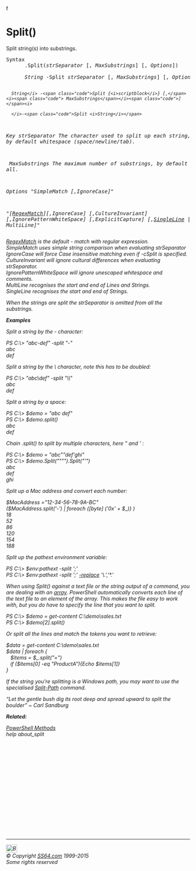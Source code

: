 
f<!-- #BeginLibraryItem "/Library/head_ps.lbi" --><!-- #EndLibraryItem --><h1>Split()</h1> 
<p>Split string(s) into substrings.</p>
<pre>Syntax
      .<span class="code">Split(<i>strSeparator</i> [, <i>MaxSubstrings</i>] [, <i>Options</i>])
</span>
      <i>String</i> -<span class="code">Split <i>strSeparator</i> [, <i>MaxSubstrings</i>] [, <i>Options</i>]</span><i>

      String</i> -<span class="code">Split {<i>scriptblock</i>} [,</span><i><span class="code"> MaxSubstrings</span></i><span class="code">]</span><i>

      </i>-<span class="code">Split <i>String</i></span>

Key<i>
   strSeparator  </i>The character used to split up each string, by default whitespace (space/newline/tab).

<i>   MaxSubstrings</i>  The maximum number of substrings, by default all.

Options
   "SimpleMatch [,IgnoreCase]"

   "[<u>RegexMatch</u>][,IgnoreCase] [,CultureInvariant]
   [,IgnorePatternWhiteSpace] [,ExplicitCapture]
   [,<u>SingleLine</u> | MultiLine]"</pre>
<p><u><span class="code">RegexMatch</span></u> is the default - match with regular expression.<br>
<span class="code">SimpleMatch</span> uses simple string comparison when evaluating <i>strSeparator</i><br>
  <span class="code">IgnoreCase</span> will force Case insensitive matching even if -cSplit is specified.<br>
  <span class="code">CultureInvariant</span> will ignore cultural differences when evaluating <i>strSeparator</i>.<br>
  <span class="code">IgnorePatternWhiteSpace</span> will ignore unescaped whitespace and comments.<br>
  <span class="code">MultiLine</span> recognises the start and end of Lines and Strings.<br>
  <span class="code">SingleLine</span> recognises the start and end of Strings.<br>
</p>
<p>When the strings are split the <i>strSeparator</i> is omitted from all the substrings.<br>
</p>
<p><b>Examples</b></p>
<p>Split a string by the<span class="code"> - </span>character:</p>
<p class="code">PS C:\&gt; "abc-def" -split "-"<br>
  abc<br>
  def</p>
<p>Split a string by the<span class="code"> \ </span>character, note this has to be doubled:</p>
<p class="code">PS C:\&gt; "abc\def" -split "\\"<br>
  abc<br>
def</p>
<p>Split a string by a space:</p>
<p class="code">PS C:\&gt; $demo = "abc def" <br>
  PS C:\&gt; $demo.split()<br>
  abc<br>
def</p>
<p>Chain <span class="code">.split()</span> to split by multiple characters, here " and ' :</p>
<p class="code">PS C:\&gt; $demo = "abc""def'ghi" <br>
PS C:\&gt; $demo.Split("""").Split("'")<br>
abc<br>
def<br>
ghi
<br>
</p>
<p>Split up a Mac address and convert each number:</p>
<p class="code">$MacAddress ="12-34-56-78-9A-BC"<br>
($MacAddress.split('-') | foreach {[byte] ('0x' + $_)} )<br>
18 <br>
52<br>
86<br>
120<br>
154<br>
188</p>
<p>Split up the pathext environment variable:</p>
<p class="code">PS C:\&gt; $env:pathext -split ';'<br>
<span class="code">PS C:\&gt; </span>$env:pathext -split ';' <a href="replace.html">-replace</a> '\.','*.' </p>
<p>When using Split() against a text file or the string output of a command, you are dealing with an <a href="syntax-arrays.html">array</a>. PowerShell automatically converts each line of the text file to an element of the array. This makes the file easy to work with, but you do have to specify the line that you want to split.</p>
<p class="code">PS C:\&gt; $demo = get-content C:\demo\sales.txt<br>
PS C:\&gt; $demo[2].split()</p>
<p>Or  split all the lines and match  the tokens you want to retrieve:</p>
<p class="code">$data = get-content C:\demo\sales.txt<br>
$data | foreach {<br>
&nbsp;&nbsp;&nbsp;$items = $_.split("=")<br>
&nbsp;&nbsp; if ($items[0] -eq "ProductA"){Echo $items[1]}<br>
 }<br>
</p>
<p>If the string you're splitting is a Windows path, you may want to use the specialised <a href="split-path.html">Split-Path</a> command.</p>
<p class="quote">“Let the gentle bush dig its root deep and spread upward to split the boulder” ~ Carl Sandburg</p>
<p><b>Related:</b></p>
<p><a href="syntax-methods.html">PowerShell Methods</a><br>
  help about_split
</p><!-- #BeginLibraryItem "/Library/foot_ps.lbi" --><p>
<!-- PowerShell300 -->
<ins class="adsbygoogle" style="display:inline-block;width:300px;height:250px" data-ad-client="ca-pub-6140977852749469" data-ad-slot="6253539900"></ins>
<script>
(adsbygoogle = window.adsbygoogle || []).push({});
</script></p>
<hr>
<div id="bl" class="footer"><a href="split.html#"><img src="../images/top.png" width="30" height="22" alt="Back to the Top"></a></div>
<div id="br" class="footer, tagline">© Copyright <a href="http://ss64.com/">SS64.com</a> 1999-2015<br>
Some rights reserved</div><!-- #EndLibraryItem -->

